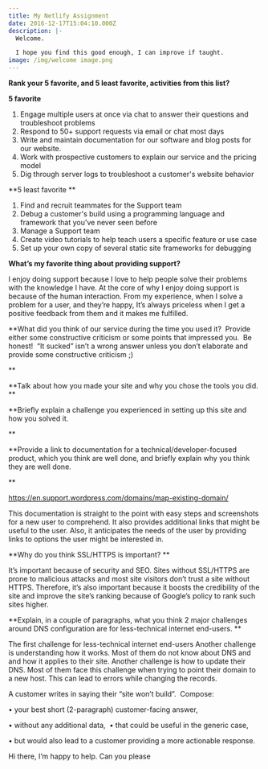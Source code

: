 ```yaml
---
title: My Netlify Assignment
date: 2016-12-17T15:04:10.000Z
description: |-
  Welcome.

  I hope you find this good enough, I can improve if taught.
image: /img/welcome image.png
---
```

**Rank your 5 favorite, and 5 least favorite, activities from this list?**

**5 favorite**


1. Engage multiple users at once via chat to answer their questions and troubleshoot problems
2. Respond to 50+ support requests via email or chat most days
3. Write and maintain documentation for our software and blog posts for our website.
4. Work with prospective customers to explain our service and the pricing model
5. Dig through server logs to troubleshoot a customer's website behavior

**5 least favorite
**

1. Find and recruit teammates for the Support team
2. Debug a customer's build using a programming language and framework that you've never seen before
3. Manage a Support team
4. Create video tutorials to help teach users a specific feature or use case
5. Set up your own copy of several static site frameworks for debugging

**What’s my favorite thing about providing support?**

I enjoy doing support because I love to help people solve their problems with the knowledge I have. At the core of why I enjoy doing support is because of the human interaction. From my experience, when I solve a problem for a user, and they’re happy, It’s always priceless when I get a positive feedback from them and it makes me fulfilled.

\*\*What did you think of our service during the time you used it?  Provide either some constructive criticism or some points that impressed you.  Be honest!  “It sucked” isn’t a wrong answer unless you don’t elaborate and provide some constructive criticism ;)

\*\*

**Talk about how you made your site and why you chose the tools you did.  **

\*\*Briefly explain a challenge you experienced in setting up this site and how you solved it.

\*\*

\*\*Provide a link to documentation for a technical/developer-focused product, which you think are well done, and briefly explain why you think they are well done.

\*\*

https://en.support.wordpress.com/domains/map-existing-domain/

This documentation is straight to the point with easy steps and screenshots for a new user to comprehend. It also provides additional links that might be useful to the user. Also, it anticipates the needs of the user by providing links to options the user might be interested in.

**Why do you think SSL/HTTPS is important?
**

It’s important because of security and SEO. Sites without SSL/HTTPS are prone to malicious attacks and most site visitors don’t trust a site without HTTPS. Therefore, it’s also important because it boosts the credibility of the site and improve the site’s ranking because of Google’s policy to rank such sites higher.

**Explain, in a couple of paragraphs, what you think 2 major challenges around DNS configuration are for less-technical internet end-users.
**

The first challenge for less-technical internet end-users Another challenge is understanding how it works. Most of them do not know about DNS and and how it applies to their site. 
Another challenge is how to update their DNS. Most of them face this challenge when trying to point their domain to a new host. This can lead to errors while changing the records.

A customer writes in saying their “site won’t build”.  Compose:

•	your best short (2-paragraph) customer-facing answer, 

•	without any additional data, 
•	that could be useful in the generic case, 

•	but would also lead to a customer providing a more actionable response.

Hi there,
I’m happy to help. Can you please
